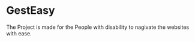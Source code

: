 # GestEasy
The Project is made for the People with disability to nagivate the websites with ease.  
